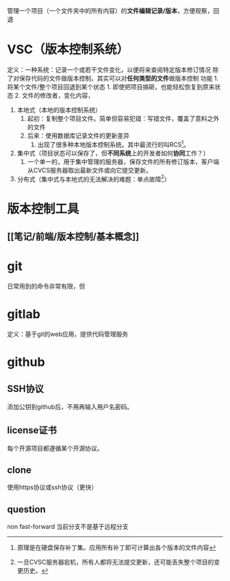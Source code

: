管理一个项目（一个文件夹中的所有内容）的**文件编辑记录/版本**，方便观察，回退

# VSC（版本控制系统）
定义：一种系统：记录一个或若干文件变化，以便将来查阅特定版本修订情况
除了对保存代码的文件做版本控制，其实可以对**任何类型的文件**做版本控制
功能
	1. 将某个文件/整个项目回退到某个状态
		1. 即使把项目搞砸，也能轻松恢复到原来状态
	2. 文件的修改者，变化内容，
1. 本地式（本地的版本控制系统）
	1. 起初：复制整个项目文件。简单但容易犯错：写错文件，覆盖了意料之外的文件
	2. 后来：使用数据库记录文件的更新差异
		1. 出现了很多种本地版本控制系统。其中最流行的叫RCS[^1]。
2. 集中式（项目状态可以保存了，但**不同系统**上的开发者如何**协同**工作？）
	1. 一个单一的，用于集中管理的服务器，保存文件的所有修订版本，客户端从CVCS服务器取出最新文件或向它提交更新。
3. 分布式（集中式与本地式的无法解决的难题：单点故障[^2]）
# 版本控制工具
## [[笔记/前端/版本控制/基本概念]]
# git
日常用到的命令非常有限，但
# gitlab
定义：基于git的web应用，提供代码管理服务
# github
## SSH协议
添加公钥到github后，不用再输入用户名密码。
## license证书
每个开源项目都遵循某个开源协议。
## clone
使用https协议或ssh协议（更快）

## question
non fast-forward 当前分支不是基于远程分支

[^1]: 原理是在硬盘保存补丁集。应用所有补丁即可计算出各个版本的文件内容
[^2]: 一旦CVSC服务器宕机，所有人都将无法提交更新，还可能丢失整个项目的变更历史。